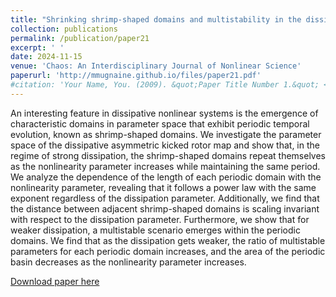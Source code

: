 ```yaml
---
title: "Shrinking shrimp-shaped domains and multistability in the dissipative asymmetric kicked rotor map"
collection: publications
permalink: /publication/paper21
excerpt: ' '
date: 2024-11-15
venue: 'Chaos: An Interdisciplinary Journal of Nonlinear Science'
paperurl: 'http://mmugnaine.github.io/files/paper21.pdf'
#citation: 'Your Name, You. (2009). &quot;Paper Title Number 1.&quot; <i>Journal 1</i>. 1(1).'
---
```

An interesting feature in dissipative nonlinear systems is the emergence of characteristic domains in parameter space that exhibit periodic temporal evolution, known as shrimp-shaped domains. We investigate the parameter space of the dissipative asymmetric kicked rotor map and show that, in the regime of strong dissipation, the shrimp-shaped domains repeat themselves as the nonlinearity parameter increases while maintaining the same period. We analyze the dependence of the length of each periodic domain with the nonlinearity parameter, revealing that it follows a power law with the same exponent regardless of the dissipation parameter. Additionally, we find that the distance between adjacent shrimp-shaped domains is scaling invariant with respect to the dissipation parameter. Furthermore, we show that for weaker dissipation, a multistable scenario emerges within the periodic domains. We find that as the dissipation gets weaker, the ratio of multistable parameters for each periodic domain increases, and the area of the periodic basin decreases as the nonlinearity parameter increases.

[Download paper here](http://mmugnaine.github.io/files/paper21.pdf)
